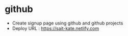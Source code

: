 # github
- Create signup page using github and github projects
- Deploy URL : https://sait-kate.netlify.com
